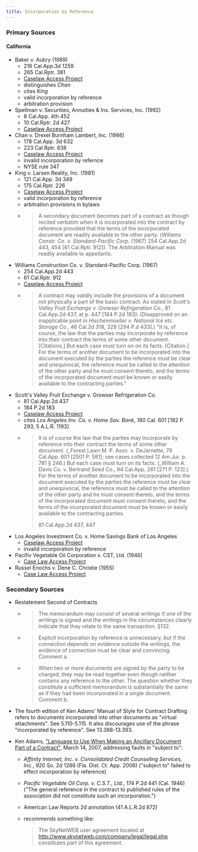 ```yaml
---
title: Incorporation by Reference
---
```


<h3 id="primary">Primary Sources</h3>

<h4 id="california">California</h4>

- Baker v. Aubry (1989)
  - 216 Cal.App.3d 1259
  - 265 Cal.Rptr. 381
  - [Caselaw Access Project](https://cite.case.law/cal-app-3d/216/1259/)
  - distinguishes _Chan_
  - cites _King_
  - valid incorporation by reference
  - arbitration provision
- Spellman v. Securities, Annuities & Ins. Services, Inc. (1992)
  - 8 Cal.App. 4th 452
  - 10 Cal.Rptr. 2d 427
  - [Caselaw Access Project](https://cite.case.law/cal-app-4th/8/452/)
- Chan v. Drexel Burnham Lambert, Inc. (1986)
  - 178 Cal.App. 3d 632
  - 223 Cal.Rptr. 838
  - [Caselaw Access Project](https://cite.case.law/cal-app-3d/178/632/)
  - invalid incorporation by refernce
  - NYSE rule 347
- King v. Larsen Reality, Inc. (1981)
  - 121 Cal.App. 3d 349
  - 175 Cal.Rptr. 226
  - [Caselaw Access Project](https://cite.case.law/cal-app-3d/121/349/)
  - valid incorporation by reference
  - arbitration provisions in bylaws
  - > A secondary document becomes part of a contract as though recited verbatim when it is incorporated into the contract by reference provided that the terms of the incorporated document are readily available to the other party. (_Wiliams Constr. Co. v. Standard-Pacific Corp._ (1967) 254 Cal.App.2d 443, 454 [61 Cal.Rptr. 912]). The Arbitration Manual was readily available to appellants.
- Williams Construction Co. v. Standard-Pacific Corp. (1967)
  - 254 Cal.App.2d 443
  - 61 Cal.Rptr. 912
  - [Caselaw Access Project](https://cite.case.law/cal-app-2d/254/442/)
  - > A contract may validly include the provisions of a document not physically a part of the basic contract.  As stated in _Scott's Valley Fruit Exchange v. Growser Refrigeration Co._, 81 Cal.App.2d 437, at p. 447 [184 P.2d 183]: (Disapproved on an inapplicable point in _Hischenmoeller v. National Ice etc. Storage Co._, 46 Cal.2d 318, 328 [294 P.d 433].) "It is, of course, the law that the parties may incorporate by reference into their contract the terms of some other document. [Citations.] But each case must turn on on its facts. [Citation.] For the terms of another document to be incorporated into the document executed by the parties the reference must be clear and unequivocal, the reference must be called to the attention of the other party and he must consent thereto, and the terms of the incorporated document must be known or easily available to the contracting parties."
- Scott's Valley Fruit Exchange v. Growser Refrigeration Co.
  - 81 Cal.App.2d 437
  - 184 P.2d 183
  - [Caselaw Access Project](https://cite.case.law/cal-app-2d/81/437/)
  - cites _Los Angeles Inv. Co. v. Home Sav. Bank_, 180 Cal. 601 [182 P. 293, 5 A.L.R. 1193]
  - > It is of course the law that the parties may incorporate by reference into their contract the terms of some other document. (_Forest Lawn M. P. Assn. v. DeJarnette, 79 Cal.App. 601 [2501 P. 581]; see cases collected 12 Am.Jur. p. 781 § 246.) But each case must turn on its facts. (_William A. Davis Co. v. Bertrand Seed Co., 94 Cal.App. 281 [271 P. 123].). For the terms of another document to be incorporated into the document executed by the parties the reference must be clear and unequivocal, the reference must be called to the attention of the other party and he must consent thereto, and the terms of the incorporated document must consent thereto, and the terms of the incorporated document must be known or easily available to the contracting parties.
    >
    > 81 Cal.App.2d 437, 447
- Los Angeles Investment Co. v. Home Savings Bank of Los Angeles
  - [Caselaw Access Project](https://cite.case.law/cal/180/601/)
  - invalid incorporation by reference
- Pacifiv Vegetable Oil Corporation v. CST, Ltd. (1946)
  - [Case Law Access Project](https://cite.case.law/cal-2d/29/228/)
- Russel Enochs v. Dene C. Christie (1955)
  - [Case Law Access Project](https://cite.case.law/cal-app-2d/137/887/)

<h3 id="secondary">Secondary Sources</h3>

- Restatement Second of Contracts

  - > The memorandum may consist of several writings if one of the writings is signed and the writings in the circumstances clearly indicate that they relate to the same transaction. §132.

  - > Explicit incorporation by reference is unnecessary, but if the connection depends on evidence outside the writings, the evidence of connection must be clear and convincing. Comment a.

  - > When two or more documents are signed by the party to be charged, they may be read together even though neither contains any reference to the other.  The question whether they constitute a sufficient memorandum is substantially the same as if they had been incorporated in a single document. Comment b.

- The fourth edition of Ken Adams' Manual of Style for Contract Drafting refers to documents incorporated into other documents as "virtual attachments".  See 5.110-5.115.  It also discourages use of the phrase "incorporated by reference".  See 13.388-13.393.

- Ken Adams, ["Language to Use When Making an Ancillary Document Part of a Contract"](https://www.adamsdrafting.com/making-an-ancillary-document-part-of-a-contract/), March 14, 2007, addressing faults in "subject to":

  -  _Affinity Internet, Inc. v. Consolidated Credit Counseling Services, Inc._, 920 So. 2d 1286 (Fla. Dist. Ct. App. 2006) ("subject to" failed to effect incorporation by reference)

  - _Pacific Vegetable Oil Corp. v. C.S.T., Ltd._, 174 P.2d 441 (Cal. 1946) ("The general reference in the contract to published rules of the association did not constitute such an incorporation.")

  - American Law Reports 2d annotation (41 A.L.R.2d 872)

  - recommends something like:

    > The SkyNetWEB user agreement located at http://www.skynetweb.com/company/legal/legal.php constitutes part of this agreement.
